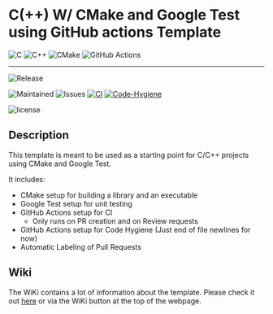 # C(++) W/ CMake and Google Test using GitHub actions Template

![C](https://img.shields.io/badge/c-%2300599C.svg?style=for-the-badge&logo=c&logoColor=white)
![C++](https://img.shields.io/badge/c++-%2300599C.svg?style=for-the-badge&logo=c%2B%2B&logoColor=white)
![CMake](https://img.shields.io/badge/CMake-%2300599C.svg?style=for-the-badge&logo=cmake&logoColor=white)
![GitHub Actions](https://img.shields.io/badge/github%20actions-%2300599C.svg?style=for-the-badge&logo=githubactions&logoColor=white)

---

![Release](https://img.shields.io/github/v/release/TomVer99/C-CPP_CMake_GTest-GithubActions?label=Release&style=flat-square)

![Maintained](https://img.shields.io/maintenance/yes/2023?label=Maintained&style=flat-square)
![Issues](https://img.shields.io/github/issues-raw/TomVer99/C-CPP_CMake_GTest-GithubActions?label=Issues&style=flat-square)
[![CI](https://img.shields.io/endpoint.svg?url=https%3A%2F%2Factions-badge.atrox.dev%2Fatrox%2Fsync-dotenv%2Fbadge&label=CI&style=flat-square)](https://actions-badge.atrox.dev/TomVer99/C-CPP_CMake_GTest-GithubActions/CI)
[![Code-Hygiene](https://img.shields.io/endpoint.svg?url=https%3A%2F%2Factions-badge.atrox.dev%2Fatrox%2Fsync-dotenv%2Fbadge&label=Code-Hygiene&style=flat-square)](https://actions-badge.atrox.dev/TomVer99/C-CPP_CMake_GTest-GithubActions/Code-Hygiene)

![license](https://img.shields.io/github/license/TomVer99/C-CPP_CMake_GTest-GithubActions?color=blue&label=License&style=flat-square)

## Description

This template is meant to be used as a starting point for C/C++ projects using CMake and Google Test.

It includes:

* CMake setup for building a library and an executable
* Google Test setup for unit testing
* GitHub Actions setup for CI
  * Only runs on PR creation and on Review requests
* GitHub Actions setup for Code Hygiene (Just end of file newlines for now)
* Automatic Labeling of Pull Requests

## Wiki

The WiKi contains a lot of information about the template. Please check it out [here](https://github.com/TomVer99/C-CPP_CMake_GTest-GithubActions/wiki) or via the WiKi button at the top of the webpage.
